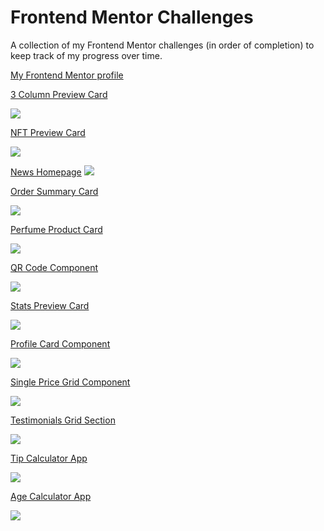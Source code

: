 # Frontend Mentor Challenges

A collection of my Frontend Mentor challenges (in order of completion) to keep track of my progress over time.

[My Frontend Mentor profile](https://www.frontendmentor.io/profile/lukeramljak)

[3 Column Preview Card](/3-col-preview-card/)

![](./3-col-preview-card/screenshot.png)

[NFT Preview Card](/nft-preview-card/)

![](./nft-preview-card/screenshot.png)

[News Homepage](/news-homepage/)
![](./news-homepage/design/final_desktop.png)

[Order Summary Card](/order-summary-card/)

![](./order-summary-card/screenshot.png)

[Perfume Product Card](/perfume-product-card/)

![](./perfume-product-card/screenshot.png)

[QR Code Component](/qr-code-component/)

![](./qr-code-component/screenshot.png)

[Stats Preview Card](/stats-preview-card/)

![](./stats-preview-card-component/screenshot.png)

[Profile Card Component](/profile-card-component/)

![](./profile-card-component/screenshot.png)

[Single Price Grid Component](/single-price-grid-component/)

![](./single-price-grid-component/screenshot.png)

[Testimonials Grid Section](/testimonials-grid-section/)

![](./testimonials-grid-section/screenshot.png)

[Tip Calculator App](/tip-calculator-app/)

![](./tip-calculator-app/screenshot.png)

[Age Calculator App](/age-calculator-app/)

![](./age-calculator-app/screenshot-mobile-complete.png)